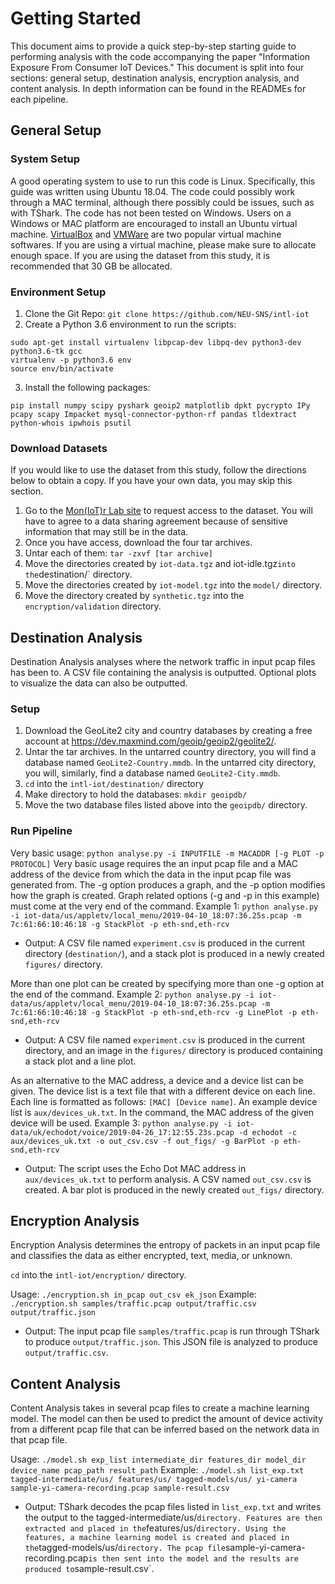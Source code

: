 # Getting Started
This document aims to provide a quick step-by-step starting guide to performing analysis with the code accompanying the paper "Information Exposure From Consumer IoT Devices." This document is split into four sections: general setup, destination analysis, encryption analysis, and content analysis. In depth information can be found in the READMEs for each pipeline.

## General Setup
### System Setup
A good operating system to use to run this code is Linux. Specifically, this guide was written using Ubuntu 18.04. The code could possibly work through a MAC terminal, although there possibly could be issues, such as with TShark. The code has not been tested on Windows. Users on a Windows or MAC platform are encouraged to install an Ubuntu virtual machine. [VirtualBox](https://www.virtualbox.org/) and [VMWare](https://www.vmware.com/) are two popular virtual machine softwares. If you are using a virtual machine, please make sure to allocate enough space. If you are using the dataset from this study, it is recommended that 30 GB be allocated.

### Environment Setup
1) Clone the Git Repo: `git clone https://github.com/NEU-SNS/intl-iot`
2) Create a Python 3.6 environment to run the scripts:
```
sudo apt-get install virtualenv libpcap-dev libpq-dev python3-dev python3.6-tk gcc
virtualenv -p python3.6 env
source env/bin/activate
```
3) Install the following packages:
```
pip install numpy scipy pyshark geoip2 matplotlib dpkt pycrypto IPy pcapy scapy Impacket mysql-connector-python-rf pandas tldextract python-whois ipwhois psutil
```

### Download Datasets
If you would like to use the dataset from this study, follow the directions below to obtain a copy. If you have your own data, you may skip this section.

1) Go to the [Mon(IoT)r Lab site](https://moniotrlab.ccis.neu.edu/imc19/) to request access to the dataset. You will have to agree to a data sharing agreement because of sensitive information that may still be in the data.
2) Once you have access, download the four tar archives.
3) Untar each of them: `tar -zxvf [tar archive]`
4) Move the directories created by `iot-data.tgz` and iot-idle.tgz` into the `destination/` directory.
5) Move the directories created by `iot-model.tgz` into the `model/` directory.
6) Move the directory created by `synthetic.tgz` into the `encryption/validation` directory.

## Destination Analysis
Destination Analysis analyses where the network traffic in input pcap files has been to. A CSV file containing the analysis is outputted. Optional plots to visualize the data can also be outputted.

### Setup
1) Download the GeoLite2 city and country databases by creating a free account at https://dev.maxmind.com/geoip/geoip2/geolite2/.
2) Untar the tar archives. In the untarred country directory, you will find a database named `GeoLite2-Country.mmdb`. In the untarred city directory, you will, similarly, find a database named `GeoLite2-City.mmdb`.
3) `cd` into the `intl-iot/destination/` directory
4) Make directory to hold the databases: `mkdir geoipdb/`
5) Move the two database files listed above into the `geoipdb/` directory.

### Run Pipeline
Very basic usage: `python analyse.py -i INPUTFILE -m MACADDR [-g PLOT -p PROTOCOL]`
Very basic usage requires the an input pcap file and a MAC address of the device from which the data in the input pcap file was generated from. The -g option produces a graph, and the -p option modifies how the graph is created. Graph related options (-g and -p in this example) must come at the very end of the command.
Example 1: `python analyse.py -i iot-data/us/appletv/local_menu/2019-04-10_18:07:36.25s.pcap -m 7c:61:66:10:46:18 -g StackPlot -p eth-snd,eth-rcv`
   - Output: A CSV file named `experiment.csv` is produced in the current directory (`destination/`), and a stack plot is produced in a newly created `figures/` directory.

More than one plot can be created by specifying more than one -g option at the end of the command.
Example 2: `python analyse.py -i iot-data/us/appletv/local_menu/2019-04-10_18:07:36.25s.pcap -m 7c:61:66:10:46:18 -g StackPlot -p eth-snd,eth-rcv -g LinePlot -p eth-snd,eth-rcv`
   - Output: A CSV file named `experiment.csv` is produced in the current directory, and an image in the `figures/` directory is produced containing a stack plot and a line plot.

As an alternative to the MAC address, a device and a device list can be given. The device list is a text file that with a different device on each line. Each line is formatted as follows: `[MAC] [Device name]`. An example device list is `aux/devices_uk.txt`. In the command, the MAC address of the given device will be used.
Example 3: `python analyse.py -i iot-data/uk/echodot/voice/2019-04-26_17:12:55.23s.pcap -d echodot -c aux/devices_uk.txt -o out_csv.csv -f out_figs/ -g BarPlot -p eth-snd,eth-rcv`
   - Output: The script uses the Echo Dot MAC address in `aux/devices_uk.txt` to perform analysis. A CSV named `out_csv.csv` is created. A bar plot is produced in the newly created `out_figs/` directory.

## Encryption Analysis
Encryption Analysis determines the entropy of packets in an input pcap file and classifies the data as either encrypted, text, media, or unknown.

`cd` into the `intl-iot/encryption/` directory.

Usage: `./encryption.sh in_pcap out_csv ek_json`
Example: `./encryption.sh samples/traffic.pcap output/traffic.csv output/traffic.json`
   - Output: The input pcap file `samples/traffic.pcap` is run through TShark to produce `output/traffic.json`. This JSON file is analyzed to produce `output/traffic.csv`.

## Content Analysis
Content Analysis takes in several pcap files to create a machine learning model. The model can then be used to predict the amount of device activity from a different pcap file that can be inferred based on the network data in that pcap file.

Usage: `./model.sh exp_list intermediate_dir features_dir model_dir device_name pcap_path result_path`
Example: `./model.sh list_exp.txt tagged-intermediate/us/ features/us/ tagged-models/us/ yi-camera sample-yi-camera-recording.pcap sample-result.csv`
   - Output: TShark decodes the pcap files listed in `list_exp.txt` and writes the output to the tagged-intermediate/us/` directory. Features are then extracted and placed in the `features/us/` directory. Using the features, a machine learning model is created and placed in the `tagged-models/us/` directory. The pcap file `sample-yi-camera-recording.pcap` is then sent into the model and the results are produced to `sample-result.csv`.

